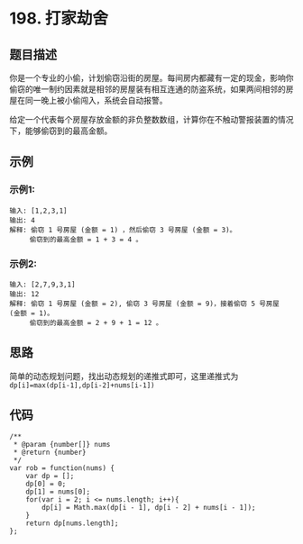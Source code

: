 # 198. 打家劫舍

## 题目描述

你是一个专业的小偷，计划偷窃沿街的房屋。每间房内都藏有一定的现金，影响你偷窃的唯一制约因素就是相邻的房屋装有相互连通的防盗系统，如果两间相邻的房屋在同一晚上被小偷闯入，系统会自动报警。

给定一个代表每个房屋存放金额的非负整数数组，计算你在不触动警报装置的情况下，能够偷窃到的最高金额。

## 示例

### 示例1:

```
输入: [1,2,3,1]
输出: 4
解释: 偷窃 1 号房屋 (金额 = 1) ，然后偷窃 3 号房屋 (金额 = 3)。
     偷窃到的最高金额 = 1 + 3 = 4 。
```

### 示例2:

```
输入: [2,7,9,3,1]
输出: 12
解释: 偷窃 1 号房屋 (金额 = 2), 偷窃 3 号房屋 (金额 = 9)，接着偷窃 5 号房屋 (金额 = 1)。
     偷窃到的最高金额 = 2 + 9 + 1 = 12 。
```

## 思路

简单的动态规划问题，找出动态规划的递推式即可，这里递推式为` dp[i]=max(dp[i-1],dp[i-2]+nums[i-1])`

## 代码

```
/**
 * @param {number[]} nums
 * @return {number}
 */
var rob = function(nums) {
    var dp = [];
    dp[0] = 0;
    dp[1] = nums[0];
    for(var i = 2; i <= nums.length; i++){
        dp[i] = Math.max(dp[i - 1], dp[i - 2] + nums[i - 1]);
    }
    return dp[nums.length];
};
```

